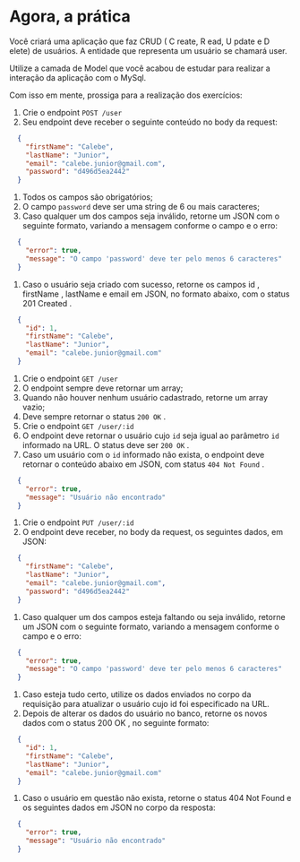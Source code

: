 # Agora, a prática
Você criará uma aplicação que faz CRUD ( C reate, R ead, U pdate e D elete) de usuários. A entidade que representa um usuário se chamará user.

Utilize a camada de Model que você acabou de estudar para realizar a interação da aplicação com o MySql.

Com isso em mente, prossiga para a realização dos exercícios:

1. Crie o endpoint ```POST /user```
2. Seu endpoint deve receber o seguinte conteúdo no body da request:
```json
  {
    "firstName": "Calebe",
    "lastName": "Junior",
    "email": "calebe.junior@gmail.com",
    "password": "d496d5ea2442"
  }
```

1. Todos os campos são obrigatórios;
2. O campo ```password``` deve ser uma string de 6 ou mais caracteres;
3. Caso qualquer um dos campos seja inválido, retorne um JSON com o seguinte formato, variando a mensagem conforme o campo e o erro:
```json
  {
    "error": true,
    "message": "O campo 'password' deve ter pelo menos 6 caracteres"
  }
```

1. Caso o usuário seja criado com sucesso, retorne os campos id , firstName , lastName e email em JSON, no formato abaixo, com o status 201 Created .
```json
  {
    "id": 1,
    "firstName": "Calebe",
    "lastName": "Junior",
    "email": "calebe.junior@gmail.com"
  }
```

1. Crie o endpoint ```GET /user```
2. O endpoint sempre deve retornar um array;
3. Quando não houver nenhum usuário cadastrado, retorne um array vazio;
4. Deve sempre retornar o status ```200 OK``` .
5. Crie o endpoint ```GET /user/:id```
6. O endpoint deve retornar o usuário cujo ```id``` seja igual ao parâmetro ```id``` informado na URL. O status deve ser ```200 OK``` .
7. Caso um usuário com o ```id``` informado não exista, o endpoint deve retornar o conteúdo abaixo em JSON, com status ```404 Not Found``` .
```json
  {
    "error": true,
    "message": "Usuário não encontrado"
  }
```

1. Crie o endpoint ```PUT /user/:id```
2. O endpoint deve receber, no body da request, os seguintes dados, em JSON:
```json
  {
    "firstName": "Calebe",
    "lastName": "Junior",
    "email": "calebe.junior@gmail.com",
    "password": "d496d5ea2442"
  }
```

1. Caso qualquer um dos campos esteja faltando ou seja inválido, retorne um JSON com o seguinte formato, variando a mensagem conforme o campo e o erro:
```json
  {
    "error": true,
    "message": "O campo 'password' deve ter pelo menos 6 caracteres"
  }
```

1. Caso esteja tudo certo, utilize os dados enviados no corpo da requisição para atualizar o usuário cujo id foi especificado na URL.
2. Depois de alterar os dados do usuário no banco, retorne os novos dados com o status 200 OK , no seguinte formato:
```json
  {
    "id": 1,
    "firstName": "Calebe",
    "lastName": "Junior",
    "email": "calebe.junior@gmail.com"
  }
```

1. Caso o usuário em questão não exista, retorne o status 404 Not Found e os seguintes dados em JSON no corpo da resposta:
```json
  {
    "error": true,
    "message": "Usuário não encontrado"
  }
```